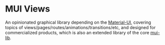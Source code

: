 # MUI Views

<!--
```yaml
date: 2020-01-03T10:01:24+0800
keys:
    - mui-views
titles:
    - MUI Views
depends:
    - https://github.com/mui-lib/mui-lib
location: https://github.com/mui-lib/mui-views
```
-->

An opinionated graphical library
depending on the [Material-UI](https://material-ui.com/),
covering topics of views/pages/routes/animations/transitions/etc,
and designed for commercialized products,
which is also an extended library of the core [mui-lib](https://github.com/mui-lib/mui-lib).
